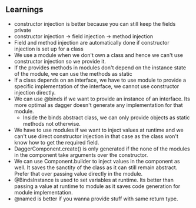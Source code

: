 ## Learnings

- constructor injection is better because you can still keep the fields private
- constructor injection -> field injection -> method injection
- Field and method injection are automatically done if constructor injection is set up for a class
- We use a module when we don't own a class and hence we can't use constructor injection so we provide it.
- If the provides methods in modules don't depend on the instance state of the module, we can use the methods as static
- If a class depends on an interface, we have to use module to provide a specific implementation of the interface, we cannot use constructor injection directly. 
- We can use @binds if we want to provide an instance of an interface. Its more optimal as dagger doesn't generate any implementation for that module. 
  - Inside the binds abstract class, we can only provide objects as static methods not otherwise. 
- We have to use modules if we want to inject values at runtime and we can't use direct constructor injection in that case as the class won't know how to get the required field. 
- DaggerComponent.create() is only generated if the none of the modules in the component take arguments over the constructor. 
- We can use Component.builder to inject values in the component as well. It saves the sanctity of the class as it can still remain abstract. Prefer that over passing value directly in the module. 
- @BindsInstance is used to set variables at runtime. Its better than passing a value at runtime to module as it saves code generation for module implementation.
- @named is better if you wanna provide stuff with same return type. 
